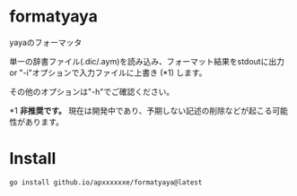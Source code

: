 # formatyaya

yayaのフォーマッタ

単一の辞書ファイル(.dic/.aym)を読み込み、フォーマット結果をstdoutに出力 or "-i"オプションで入力ファイルに上書き (*1) します。

その他のオプションは"-h"でご確認ください。

*1 **非推奨です。** 現在は開発中であり、予期しない記述の削除などが起こる可能性があります。

# Install
```go install github.io/apxxxxxxe/formatyaya@latest```
